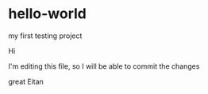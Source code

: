 # hello-world
my first testing project

Hi 

I'm editing this file, so I will be able to commit the changes

great
Eitan
